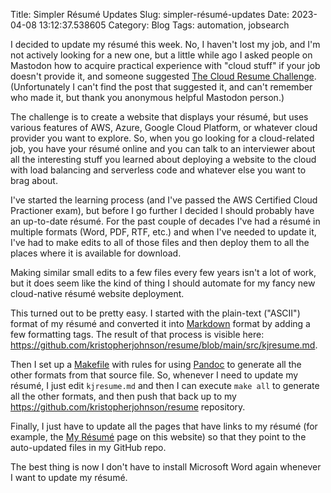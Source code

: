Title: Simpler Résumé Updates
Slug: simpler-résumé-updates
Date: 2023-04-08 13:12:37.538605
Category: Blog
Tags: automation, jobsearch

I decided to update my résumé this week. No, I haven't lost my job, and I'm not
actively looking for a new one, but a little while ago I asked people on
Mastodon how to acquire practical experience with "cloud stuff" if your job
doesn't provide it, and someone suggested
[The Cloud Resume Challenge](https://cloudresumechallenge.dev).  (Unfortunately
I can't find the post that suggested it, and can't remember who made it, but
thank you anonymous helpful Mastodon person.)

The challenge is to create a website that displays your résumé, but uses various
features of AWS, Azure, Google Cloud Platform, or whatever cloud provider you
want to explore.  So, when you go looking for a cloud-related job, you have your
résumé online and you can talk to an interviewer about all the interesting stuff
you learned about deploying a website to the cloud with load balancing and
serverless code and whatever else you want to brag about.

I've started the learning process (and I've passed the AWS Certified Cloud
Practioner exam), but before I go further I decided I should probably have an
up-to-date résumé.  For the past couple of decades I've had a résumé in multiple
formats (Word, PDF, RTF, etc.) and when I've needed to update it, I've had to
make edits to all of those files and then deploy them to all the places where it
is available for download.

Making similar small edits to a few files every few years isn't a lot of work,
but it does seem like the kind of thing I should automate for my fancy new
cloud-native résumé website deployment.

This turned out to be pretty easy.  I started with the plain-text ("ASCII")
format of my résumé and converted it into
[Markdown](https://daringfireball.net/projects/markdown/syntax) format by adding
a few formatting tags.  The result of that process is visible here:
<https://github.com/kristopherjohnson/resume/blob/main/src/kjresume.md>.

Then I set up a
[Makefile](https://github.com/kristopherjohnson/resume/blob/main/Makefile) with
rules for using [Pandoc](https://pandoc.org) to generate all the other formats
from that source file.  So, whenever I need to update my résumé, I just edit
`kjresume.md` and then I can execute `make all` to generate all the other
formats, and then push that back up to my
<https://github.com/kristopherjohnson/resume> repository.

Finally, I just have to update all the pages that have links to my résumé (for
example, the [My Résumé](https://undefinedvalue.com/pages/kjresume.html) page on
this website) so that they point to the auto-updated files in my GitHub repo.

The best thing is now I don't have to install Microsoft Word again whenever I
want to update my résumé.
